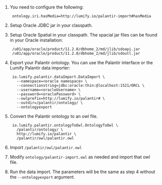 
1. You need to configure the following:

        ontology.iri.hasMedia=http://lumify.io/palantir-import#hasMedia

2. Setup Oracle JDBC jar in your classpath.

3. Setup Oracle Spatial in your classpath. The spacial jar files can be found in your Oracle installation:

        /u01/app/oracle/product/11.2.0/dbhome_2/md/jlib/sdoapi.jar
        /u01/app/oracle/product/11.2.0/dbhome_2/md/jlib/sdoutl.jar

4. Export your Palantir ontology. You can use the Palantir interface or the Lumify Palantir data importer:
      
        io.lumify.palantir.dataImport.DataImport \
          --namespace=<oracle namespace> \
          --connectionstring=jdbc:oracle:thin:@localhost:1521/ORCL \
          --username=<oracleUsername> \
          --password=<oraclePassword> \
          --owlprefix=http://lumify.io/palantir# \
          --outdir=/palantir/ontology/ \
          --ontologyexport
        
5. Convert the Palantir ontology to an owl file.

        io.lumify.palantir.ontologyToOwl.OntologyToOwl \
          /palantir/ontology/ \
          http://lumify.io/palantir \
          /palantir/owl/palantir.owl

6. Import ```/palantir/owl/palantir.owl```

7. Modify ```ontology/palantir-import.owl``` as needed and import that owl file.

8. Run the data import. The parameters will be the same as step 4 without the `--ontologyexport` argument.
